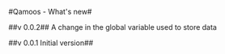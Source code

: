 #Qamoos - What's new#

##v 0.0.2##
A change in the global variable used to store data

##v 0.0.1 Initial version##
